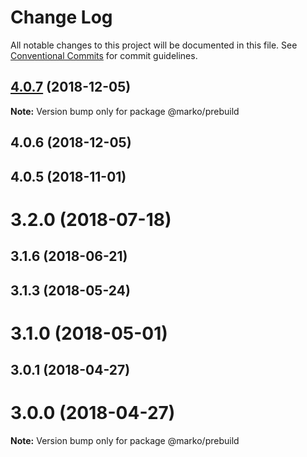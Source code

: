 # Change Log

All notable changes to this project will be documented in this file.
See [Conventional Commits](https://conventionalcommits.org) for commit guidelines.

## [4.0.7](https://github.com/marko-js/cli/compare/@marko/prebuild@4.0.6...@marko/prebuild@4.0.7) (2018-12-05)

**Note:** Version bump only for package @marko/prebuild





## 4.0.6 (2018-12-05)



## 4.0.5 (2018-11-01)



# 3.2.0 (2018-07-18)



## 3.1.6 (2018-06-21)



## 3.1.3 (2018-05-24)



# 3.1.0 (2018-05-01)



## 3.0.1 (2018-04-27)



# 3.0.0 (2018-04-27)

**Note:** Version bump only for package @marko/prebuild
